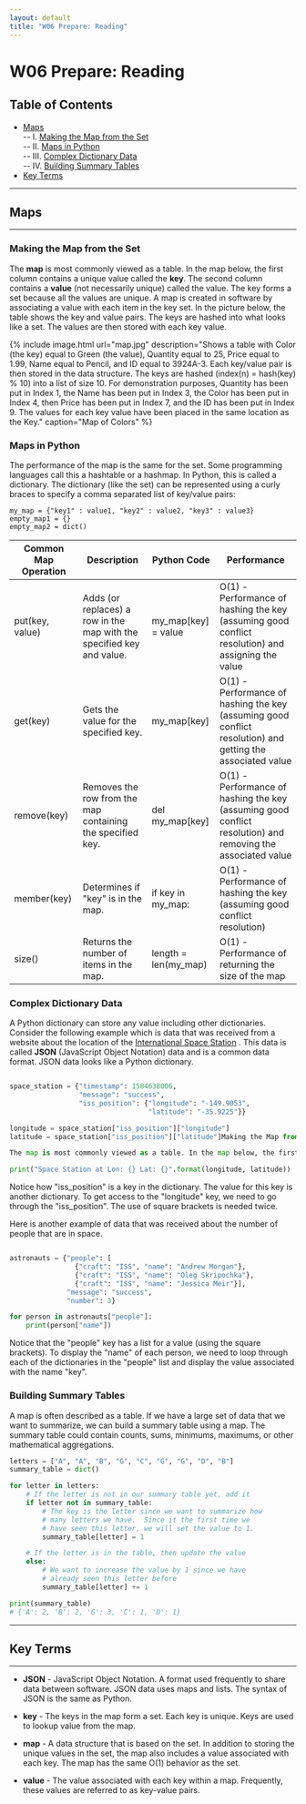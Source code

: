 ```yaml
---
layout: default
title: "W06 Prepare: Reading"
---
```


# W06 Prepare: Reading
## Table of Contents
- [Maps](#maps)<br>
-- I. [Making the Map from the Set](#making-the-map-from-the-set)<br>
-- II. [Maps in Python](#maps-in-python)<br>
-- III. [Complex Dictionary Data](#complex-dictionary-data)<br>
-- IV. [Building Summary Tables](#building-summary-tables)<br>
- [Key Terms](#key-terms)<br>

---
## Maps
---

### Making the Map from the Set

The **map** is most commonly viewed as a table. In the map below, the first column contains a unique value called the **key**. The second column contains a **value** (not necessarily unique) called the value. The key forms a set because all the values are unique. A map is created in software by associating a value with each item in the key set. In the picture below, the table shows the key and value pairs. The keys are hashed into what looks like a set. The values are then stored with each key value.

<!--- Image x here   orig 750 x 507-->
{% include image.html url="map.jpg"
description="Shows a table with Color (the key) equal to Green (the value), Quantity equal to 25, Price equal to 1.99, Name equal to Pencil, and ID equal to 3924A-3.  Each key/value pair is then stored in the data structure.  The keys are hashed (index(n) = hash(key) % 10) into a list of size 10.  For demonstration purposes, Quantity has been put in Index 1, the Name has been put in Index 3, the Color has been put in Index 4, then Price has been put in Index 7, and the ID has been put in Index 9.  The values for each key value have been placed in the same location as the Key."
caption="Map of Colors"
%}



### Maps in Python

The performance of the map is the same for the set. Some programming languages call this a hashtable or a hashmap. In Python, this is called a dictionary. The dictionary (like the set) can be represented using a curly braces to specify a comma separated list of key/value pairs:

	
```pytyon 
my_map = {"key1" : value1, "key2" : value2, "key3" : value3}
empty_map1 = {}
empty_map2 = dict()
```


| Common Map Operation | Description | Python Code | Performance   |
|----------------------|-------------|-------------|---------------|
| put(key, value)      | Adds (or replaces) a row in the map with the specified key and value. | my_map[key] = value  | O(1) - Performance of hashing the key (assuming good conflict resolution) and assigning the value           |
| get(key)             | Gets the value for the specified key.                                 | my_map[key]          | O(1) - Performance of hashing the key (assuming good conflict resolution) and getting the associated value  |
| remove(key)          | Removes the row from the map containing the specified key.            | del my_map[key]      | O(1) - Performance of hashing the key (assuming good conflict resolution) and removing the associated value |
| member(key)          | Determines if "key" is in the map.                                    | if key in my_map:    | O(1) - Performance of hashing the key (assuming good conflict resolution)                                   |
| size()               | Returns the number of items in the map.                               | length = len(my_map) | O(1) - Performance of returning the size of the map                                                         |
### Complex Dictionary Data

A Python dictionary can store any value including other dictionaries. Consider the following example which is data that was received from a website about the location of the [International Space Station](http://open-notify.org/Open-Notify-API/ISS-Location-Now/) . This data is called **JSON** (JavaScript Object Notation) data and is a common data format. JSON data looks like a Python dictionary.

```python

space_station = {"timestamp": 1584638006, 
                 "message": "success", 
                 "iss_position": {"longitude": "-149.9053", 
                                  "latitude": "-35.9225"}}

longitude = space_station["iss_position"]["longitude"]
latitude = space_station["iss_position"]["latitude"]Making the Map from the Set

The map is most commonly viewed as a table. In the map below, the first column contains a unique value called the key. The second column contains a value (not necessarily unique) called the value. The key forms a set because all the values are unique. A map is created in software by associating a value with each item in the key set. In the picture below, the table shows the key and value pairs. The keys are hashed into what looks like a set. The values are then stored with each key value.

print("Space Station at Lon: {} Lat: {}".format(longitude, latitude))
```
Notice how "iss_position" is a key in the dictionary. The value for this key is another dictionary. To get access to the "longitude" key, we need to go through the "iss_position". The use of square brackets is needed twice.

Here is another example of data that was received about the number of people that are in space. 

```python

astronauts = {"people": [
                {"craft": "ISS", "name": "Andrew Morgan"}, 
                {"craft": "ISS", "name": "Oleg Skripochka"}, 
                {"craft": "ISS", "name": "Jessica Meir"}], 
              "message": "success", 
              "number": 3}

for person in astronauts["people"]:
    print(person["name"])
```

Notice that the "people" key has a list for a value (using the square brackets). To display the "name" of each person, we need to loop through each of the dictionaries in the "people" list and display the value associated with the name "key".

### Building Summary Tables
A map is often described as a table. If we have a large set of data that we want to summarize, we can build a summary table using a map. The summary table could contain counts, sums, minimums, maximums, or other mathematical aggregations.

	
```python
letters = ["A", "A", "B", "G", "C", "G", "G", "D", "B"]
summary_table = dict()

for letter in letters:
	# If the letter is not in our summary table yet, add it
	if letter not in summary_table:
		# The key is the letter since we want to summarize how
		# many letters we have.  Since it the first time we 
		# have seen this letter, we will set the value to 1.
		summary_table[letter] = 1

	# If the letter is in the table, then update the value
	else:
		# We want to increase the value by 1 since we have 
		# already seen this letter before
		summary_table[letter] += 1

print(summary_table)
# {'A': 2, 'B': 2, 'G': 3, 'C': 1, 'D': 1}
```

---
## Key Terms
---


- **JSON** - JavaScript Object Notation. A format used frequently to share data between software. JSON data uses maps and lists. The syntax of JSON is the same as Python.

- **key** - The keys in the map form a set. Each key is unique. Keys are used to lookup value from the map.

- **map** - A data structure that is based on the set. In addition to storing the unique values in the set, the map also includes a value associated with each key. The map has the same O(1) behavior as the set.

- **value** - The value associated with each key within a map. Frequently, these values are referred to as key-value pairs.

